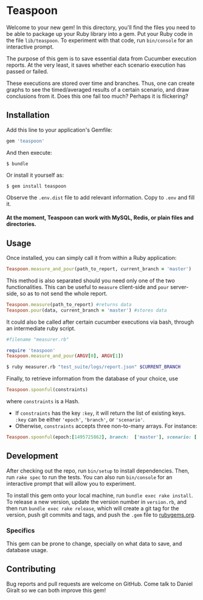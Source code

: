 # Teaspoon

Welcome to your new gem! In this directory, you'll find the files you need to be able to package up your Ruby library into a gem. Put your Ruby code in the file `lib/teaspoon`. To experiment with that code, run `bin/console` for an interactive prompt.

The purpose of this gem is to save essential data from Cucumber execution reports. At the very least, it saves whether each scenario execution has passed or failed. 

These executions are stored over time and branches. Thus, one can create graphs to see the timed/averaged results of a certain scenario, and draw conclusions from it. Does this one fail too much? Perhaps it is flickering?

## Installation

Add this line to your application's Gemfile:

```ruby
gem 'teaspoon'
```

And then execute:

    $ bundle

Or install it yourself as:

    $ gem install teaspoon
    
Observe the `.env.dist` file to add relevant information. Copy to `.env` and fill it.

#### At the moment, Teaspoon can work with MySQL, Redis, or plain files and directories.

## Usage

Once installed, you can simply call it from within a Ruby application:
 
```ruby
Teaspoon.measure_and_pour(path_to_report, current_branch = 'master')
```

This method is also separated should you need only one of the two functionalities. This can be useful to `measure` client-side and `pour` server-side, so as to not send the whole report.

```ruby
Teaspoon.measure(path_to_report) #returns data
Teaspoon.pour(data, current_branch = 'master') #stores data
```

It could also be called after certain cucumber executions via bash, through an intermediate ruby script.

```ruby
#filename "measurer.rb"

require 'teaspoon'
Teaspoon.measure_and_pour(ARGV[0], ARGV[1])
```
```bash
$ ruby measurer.rb "test_suite/logs/report.json" $CURRENT_BRANCH
```

Finally, to retrieve information from the database of your choice, use

```ruby
Teaspoon.spoonful(constraints)
```

where `constraints` is a Hash.
* If `constraints` has the key `:key`, it will return the list of existing keys. `:key` can be either `'epoch'`, `'branch'`, or `'scenario'`.
* Otherwise, `constraints` accepts three non-to-many arrays. For instance:
```ruby
Teaspoon.spoonful(epoch:[1495725862], branch:  ['master'], scenario: ['Login with basic user', 'Create Typeform', 'Pay with credit card'])
```

## Development

After checking out the repo, run `bin/setup` to install dependencies. Then, run `rake spec` to run the tests. You can also run `bin/console` for an interactive prompt that will allow you to experiment.

To install this gem onto your local machine, run `bundle exec rake install`. To release a new version, update the version number in `version.rb`, and then run `bundle exec rake release`, which will create a git tag for the version, push git commits and tags, and push the `.gem` file to [rubygems.org](https://rubygems.org).

### Specifics

This gem can be prone to change, specially on what data to save, and database usage. 

## Contributing

Bug reports and pull requests are welcome on GitHub. Come talk to Daniel Giralt so we can both improve this gem!

